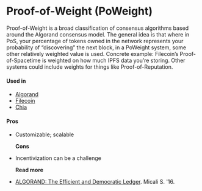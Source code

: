 # Proof-of-Weight \(PoWeight\)

Proof-of-Weight is a broad classification of consensus algorithms based around the Algorand consensus model. The general idea is that where in PoS, your percentage of tokens owned in the network represents your probability of “discovering” the next block, in a PoWeight system, some other relatively weighted value is used. Concrete example: Filecoin’s Proof-of-Spacetime is weighted on how much IPFS data you’re storing. Other systems could include weights for things like Proof-of-Reputation.

#### Used in

* [Algorand](https://people.csail.mit.edu/nickolai/papers/gilad-algorand-eprint.pdf)
* [Filecoin](https://filecoin.io)
* [Chia](https://chia.network)

#### Pros

* Customizable; scalable

  **Cons**

* Incentivization can be a challenge

  **Read more**

* [ALGORAND: The Efficient and Democratic Ledger](https://arxiv.org/pdf/1607.01341.pdf). Micali S. '16.

